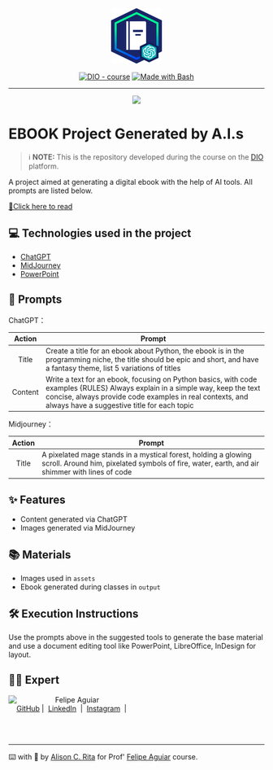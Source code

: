 <p align="center">
    <img width="100" src=".github/assets/banner.png">
</p>

<p align="center">
<a href="https://dio.me/"><img src="https://img.shields.io/badge/DIO-Course-28DA77?logo=youtube" alt="DIO - course"></a>
<a href="https://www.gnu.org/software/bash/" title="Go to Bash homepage"><img src="https://img.shields.io/badge/Prompt-Project-blue?logo=gnu-bash&amp;logoColor=white" alt="Made with Bash"></a></p>

-------

<p align="center">
<img 
    src="./assets/cover.png"
    width="400"  
/>
</p>

# EBOOK Project Generated by A.I.s

 > ℹ️ **NOTE:** This is the repository developed during the course on the [DIO](https://dio.me) platform.

A project aimed at generating a digital ebook with the help of AI tools. All prompts are listed below.

<a href="https://github.com/Alicrita/project-ebook-with-ai/blob/main/output/Python-Mage.pdf" title="View PDF now"> 📕Click here to read</a>

## 💻 Technologies used in the project

- [ChatGPT](https://chat.openai.com/) 
- [MidJourney](https://www.midjourney.com/app/)
- [PowerPoint](https://www.microsoft.com/en/microsoft-365/powerpoint)

## 🧠 Prompts

ChatGPT：

|   Action   | Prompt                                                                                                                                                                                                                                                                         |
| :--------: | ------------------------------------------------------------------------------------------------------------------------------------------------------------------------------------------------------------------------------------------------------------------------------ |
|   Title    | Create a title for an ebook about Python, the ebook is in the programming niche, the title should be epic and short, and have a fantasy theme, list 5 variations of titles                                                               |
|  Content   | Write a text for an ebook, focusing on Python basics, with code examples {RULES} Always explain in a simple way, keep the text concise, always provide code examples in real contexts, and always have a suggestive title for each topic |

Midjourney：

|  Action  | Prompt                                                                                 |
| :------: | -------------------------------------------------------------------------------------- |
|  Title   | A pixelated mage stands in a mystical forest, holding a glowing scroll. Around him, pixelated symbols of fire, water, earth, and air shimmer with lines of code   |

## ✨ Features

- Content generated via ChatGPT
- Images generated via MidJourney

## 📚 Materials

- Images used in `assets`
- Ebook generated during classes in `output`

## 🛠️ Execution Instructions

Use the prompts above in the suggested tools to generate the base material and use a document editing tool like PowerPoint, LibreOffice, InDesign for layout.

## 👨‍💻 Expert

<p>
    <img 
      align=left 
      margin=10 
      width=80 
      src="https://avatars.githubusercontent.com/u/37452836?v=4"
    />
    <p>&nbsp&nbsp&nbspFelipe Aguiar<br>
    &nbsp&nbsp&nbsp
    <a href="https://github.com/felipeAguiarCode">
    GitHub</a>&nbsp;|&nbsp;
    <a href="www.linkedin.com/in/felipe-exe">LinkedIn</a>
&nbsp;|&nbsp;
    <a href="https://www.instagram.com/felipeaguiar.exe/">
    Instagram</a>
&nbsp;|&nbsp;</p>
</p>
<br/><br/>
<p>

---

⌨️ with 💜 by [Alison C. Rita](https://github.com/Alicrita) for Prof' [Felipe Aguiar](https://github.com/felipeAguiarCode) course.
